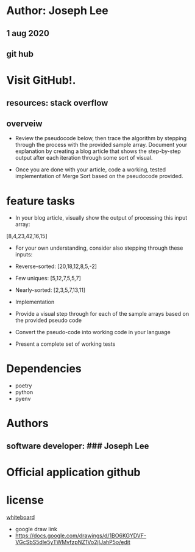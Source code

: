 # Author: Joseph Lee
## 1 aug 2020
## git hub
# Visit GitHub!.
## resources: stack overflow
## overveiw
* Review the pseudocode below, then trace the algorithm by stepping through the process with the provided sample array. Document your explanation by creating a blog article that shows the step-by-step output after each iteration through some sort of visual.

* Once you are done with your article, code a working, tested implementation of Merge Sort based on the pseudocode provided.
# feature tasks

* In your blog article, visually show the output of processing this input array:

[8,4,23,42,16,15]

* For your own understanding, consider also stepping through these inputs:

* Reverse-sorted: [20,18,12,8,5,-2]
* Few uniques: [5,12,7,5,5,7]
* Nearly-sorted: [2,3,5,7,13,11]
* Implementation
* Provide a visual step through for each of the sample arrays based on the provided pseudo code
* Convert the pseudo-code into working code in your language
* Present a complete set of working tests
# Dependencies
* poetry
* python
* pyenv
# Authors
## software developer: ### Joseph Lee
# Official application github
# license

[whiteboard](assets/Screenshot08_25_202008_36_56.jpg)
* google draw link
* https://docs.google.com/drawings/d/1BO6KGYDVF-VGcSbS5dIe5yTWMvfzpNZ1Vo2jIJahP5o/edit